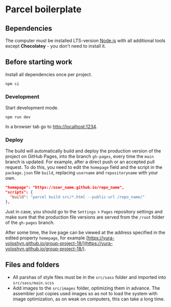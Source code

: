 # Parcel boilerplate

## Вependencies

The computer must be installed LTS-version [Node.js](https://nodejs.org/en/) with all
additional tools except **Chocolatey** - you don't need to install it.

## Before starting work

Install all dependencies once per project.

```shell
npm ci
```

### Development

Start development mode.

```shell
npm run dev
```

In a browser tab go to [http://localhost:1234](http://localhost:1234).

### Deploy

The build will automatically build and deploy the production version of the project on GitHub Pages, into the branch
`gh-pages`, every time the `main` branch is updated. For example, after a direct push or an accepted
pull request. To do this, you need to edit the `homepage` field and the script in the `package.json` file
`build`, replacing `username` and `repositoryname` with your own.

```json
"homepage": "https://user_name.github.io/repo_name",
"scripts": {
  "build": "parcel build src/*.html --public-url /repo_name/"
},
```

Just in case, you should go to the `Settings` > `Pages` repository settings and make sure that the production
file versions are served from the `/root` folder of the `gh-pages` branch.

After some time, the live page can be viewed at the address specified in the edited
property `homepage`, for example
[https://yura-voloshyn.github.io/group-project-18/](https://yura-voloshyn.github.io/group-project-18/).

## Files and folders

- All parshas of style files must be in the `src/sass` folder and imported into
   `src/sass/main.scss`
- Add images to the `src/images` folder, optimizing them in advance. The assembler just copies
   used images so as not to load the system with image optimization, as on weak
   on computers, this can take a long time.
